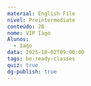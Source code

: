 ```yaml
---
material: English File
nivel: Preintermediate
conteúdo: 2B
nome: VIP Iago
Alunos:
  - Iago
data: 2025-10-02T09:00:00
tags: be-ready-classes
quiz: true
dg-publish: true
---
```

